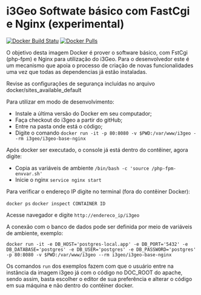 # i3Geo Softwate básico com FastCgi e Nginx (experimental)
[![Docker Build Statu](https://img.shields.io/docker/build/i3geo/i3geo-base-nginx.svg)](https://hub.docker.com/r/i3geo/i3geo-base-nginx/builds/)
[![Docker Pulls](https://img.shields.io/docker/pulls/i3geo/i3geo-base-nginx.svg)](https://hub.docker.com/r/i3geo/i3geo-base-nginx/builds/)

O objetivo desta imagem Docker é prover o software básico, com FstCgi (php-fpm) e Nginx para utilização do i3Geo. Para o desenvolvedor este é um mecanismo que apoia o processo de criação de novas funcionalidades uma vez que todas as dependencias já estão instaladas.

Revise as configurações de segurança incluídas no arquivo docker/sites_available_default

Para utilizar em modo de desenvolvimento:

*  Instale a última versão do Docker em seu computador;
*  Faça checkout do i3geo a partir do gitHub;
*  Entre na pasta onde está o código;
*  Digite o comando `docker run -it -p 80:8080 -v $PWD:/var/www/i3geo --rm i3geo/i3geo-base-nginx`

Após docker ser executado, o console já está dentro do contêiner, agora digite:

*  Copia as variáveis de ambiente `/bin/bash -c 'source /php-fpm-envvar.sh'`
*  Inicie o nginx `service nginx start`

Para verificar o endereço IP digite no terminal (fora do contêiner Docker):

`docker ps`
`docker inspect CONTAINER ID`

Acesse navegador e digite `http://endereco_ip/i3geo`

A conexão com o banco de dados pode ser definida por meio de variáveis de ambiente, exemplo:

`docker run -it -e DB_HOST='postgres-local.app' -e DB_PORT='5432' -e DB_DATABASE='postgres' -e DB_USER='postgres' -e DB_PASSWORD='postgres' -p 80:8080 -v $PWD:/var/www/i3geo --rm i3geo/i3geo-base-nginx`

Os comandos `run` dos exemplos fazem com que o usuário entre na instância da imagem i3geo já com o código no DOC_ROOT do apache, sendo assim, basta escolher o editor de sua preferência e alterar o código em sua máquina e não dentro do contêiner docker.
